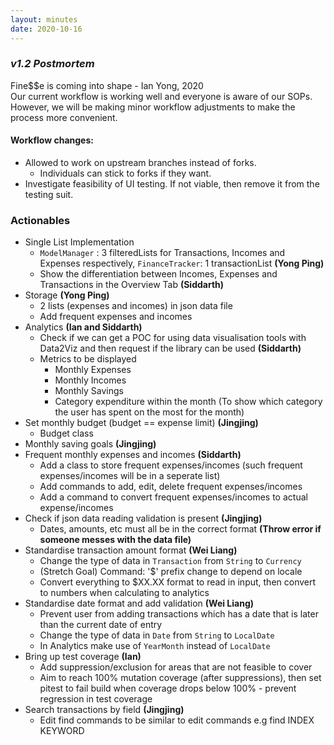 ```yaml
---
layout: minutes
date: 2020-10-16
---
```


### *v1.2 Postmortem*
Fine$$e is coming into shape - Ian Yong, 2020  
Our current workflow is working well and everyone is aware of our SOPs. However, we will be making minor workflow
adjustments to make the process more convenient.

#### Workflow changes:
 - Allowed to work on upstream branches instead of forks.
    - Individuals can stick to forks if they want.
 - Investigate feasibility of UI testing. If not viable, then remove it from the testing suit.

### Actionables
 - Single List Implementation
    - `ModelManager` : 3 filteredLists for Transactions, Incomes and Expenses respectively, `FinanceTracker`: 1 transactionList **(Yong Ping)**
    - Show the differentiation between Incomes, Expenses and Transactions in the Overview Tab **(Siddarth)**
 - Storage **(Yong Ping)**
    - 2 lists (expenses and incomes) in json data file
    - Add frequent expenses and incomes
 - Analytics **(Ian and Siddarth)**
    - Check if we can get a POC for using data visualisation tools with Data2Viz and then request if the library can be used **(Siddarth)**
    - Metrics to be displayed
        - Monthly Expenses
        - Monthly Incomes
        - Monthly Savings
        - Category expenditure within the month (To show which category the user has spent on the most for the month)
 - Set monthly budget (budget == expense limit) **(Jingjing)**
    - Budget class
 - Monthly saving goals **(Jingjing)**
 - Frequent monthly expenses and incomes **(Siddarth)**
    - Add a class to store frequent expenses/incomes (such frequent expenses/incomes will be in a seperate list)
    - Add commands to add, edit, delete frequent expenses/incomes
    - Add a command to convert frequent expenses/incomes to actual expense/incomes
 - Check if json data reading validation is present **(Jingjing)**
    - Dates, amounts, etc must all be in the correct format **(Throw error if someone messes with the data file)**
 - Standardise transaction amount format **(Wei Liang)**
    - Change the type of data in `Transaction` from `String` to `Currency`
    - (Stretch Goal) Command: '$' prefix change to depend on locale
    - Convert everything to $XX.XX format to read in input, then convert to numbers when calculating to analytics
 - Standardise date format and add validation **(Wei Liang)**
    - Prevent user from adding transactions which has a date that is later than the current date of entry
    - Change the type of data in `Date` from `String` to `LocalDate`
    - In Analytics make use of `YearMonth` instead of `LocalDate`
 - Bring up test coverage **(Ian)**
    - Add suppression/exclusion for areas that are not feasible to cover
    - Aim to reach 100% mutation coverage (after suppressions), then set pitest to fail build when coverage drops below 100% - prevent regression in test coverage
 - Search transactions by field **(Jingjing)**
    - Edit find commands to be similar to edit commands e.g find INDEX KEYWORD
